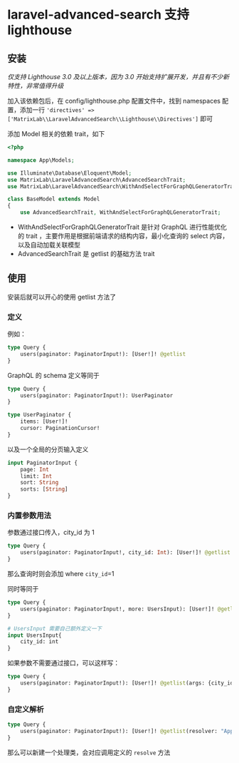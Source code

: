 # laravel-advanced-search 支持 lighthouse 

## 安装

*仅支持 Lighthouse 3.0 及以上版本，因为 3.0 开始支持扩展开发，并且有不少新特性，非常值得升级*

加入该依赖包后，在 config/lighthouse.php 配置文件中，找到 namespaces 配置，添加一行 `'directives' => ['MatrixLab\\LaravelAdvancedSearch\\Lighthouse\\Directives']` 即可

添加 Model 相关的依赖 trait，如下

```php
<?php

namespace App\Models;

use Illuminate\Database\Eloquent\Model;
use MatrixLab\LaravelAdvancedSearch\AdvancedSearchTrait;
use MatrixLab\LaravelAdvancedSearch\WithAndSelectForGraphQLGeneratorTrait;

class BaseModel extends Model
{
    use AdvancedSearchTrait, WithAndSelectForGraphQLGeneratorTrait;

```

- WithAndSelectForGraphQLGeneratorTrait 是针对 GraphQL 进行性能优化的 trait ，主要作用是根据前端请求的结构内容，最小化查询的 select 内容，以及自动加载关联模型
- AdvancedSearchTrait 是 getlist 的基础方法 trait 

## 使用

安装后就可以开心的使用 getlist 方法了

### 定义

例如：

```graphql
type Query {
    users(paginator: PaginatorInput!): [User!]! @getlist
}
```

GraphQL 的 schema 定义等同于

```graphql
type Query {
    users(paginator: PaginatorInput!): UserPaginator
}

type UserPaginator {
    items: [User!]!
    cursor: PaginationCursor!
}
```

以及一个全局的分页输入定义

```graphql
input PaginatorInput {
    page: Int
    limit: Int
    sort: String
    sorts: [String]
}
```

### 内置参数用法

参数通过接口传入，city_id 为 1

```graphql
type Query {
    users(paginator: PaginatorInput!, city_id: Int): [User!]! @getlist
}
```

那么查询时则会添加 where `city_id`=1

同时等同于

```graphql
type Query {
    users(paginator: PaginatorInput!, more: UsersInput): [User!]! @getlist
}

# UsersInput 需要自己额外定义一下
input UsersInput{
    city_id: int
}
```

如果参数不需要通过接口，可以这样写：

```graphql
type Query {
    users(paginator: PaginatorInput!): [User!]! @getlist(args: {city_id: 1})
}
```

### 自定义解析

```graphql
type Query {
    users(paginator: PaginatorInput!): [User!]! @getlist(resolver: "App\\GraphQL\\Queries\\Users@resolve")
}
```

那么可以新建一个处理类，会对应调用定义的 `resolve` 方法